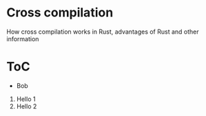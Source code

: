 <div class="title">

# Cross compilation
How cross compilation works in Rust, advantages of Rust and other information

</div>

# ToC
- Bob

1. Hello 1
2. Hello 2
